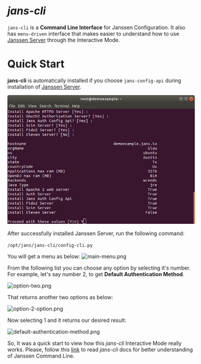 # _jans-cli_
`jans-cli` is a **Command Line Interface** for Janssen Configuration. It also has `menu-driven` interface that makes easier to understand how to use [Janssen Server](https://github.com/JanssenProject/home) through the Interactive Mode.


# Quick Start

**jans-cli** is automatically installed if you choose `jans-config-api` during installation of [Janssen Server](https://github.com/JanssenProject/home).

![install-config-api.png](docs/img/install-config-api.png)

After successfully installed Janssen Server, run the following command:

```/opt/jans/jans-cli/config-cli.py```

You will get a menu as below:
![main-menu.png](docs/img/im-main.png)

From the following list you can choose any option by selecting it's number. For example, let's say number 2, to get **Default Authentication Method**. 

![option-two.png](docs/img/select-option-2.png)

That returns another two options as below:

![option-2-option.png](docs/img/option-2-option.png)

Now selecting 1 and it returns our desired result:

![default-authentication-method.png](docs/img/default-authentication-method.png)

So, It was a quick start to view how this _jans-cli_ Interactive Mode really works. Please, follow this [link](docs) to read _jans-cli_ docs for better understanding of Janssen Command Line.



